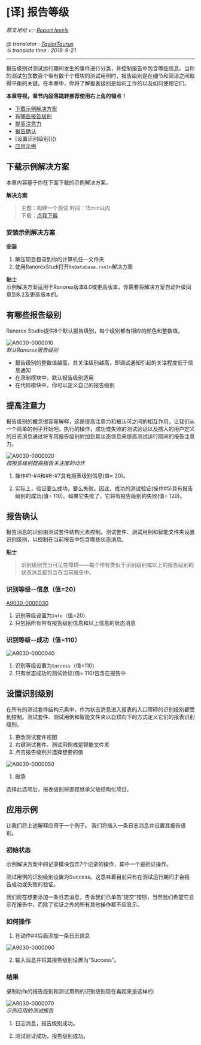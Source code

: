 # [译] 报告等级

*原文地址 👉 [Report levels][0]*

*@ translator : [TaylorTaurus](https://github.com/taylortaurus)*    
*♋ translate time : 2018-9-21*    

---

报告级别对测试运行期间发生的事件进行分类，并控制报告中包含哪些信息。当你的测试包含数百个带有数千个模块的测试用例时，报告级别是在细节和简洁之间取得平衡的关键。在本章中，你将了解报表级别是如何工作的以及如何使用它们。

**本章导视，章节内段落跳转推荐使用右上角的锚点！**

- [下载示例解决方案](#下载示例解决方案)
- [有哪些报告级别]()
- [提高注意力]()
- [报告确认]()
- [设置识别级别]]()
- [应用示例]()

## 下载示例解决方案

本章内容基于你在下面下载的示例解决方案。

**解决方案** 
> 主题：构建一个测试
> 时间：15min以内  
> 下载：[点我下载][1]  

[0]: https://www.ranorex.com/help/latest/ranorex-studio-fundamentals/reporting/concept-report-levels/
[1]: https://www.ranorex.com/rx-media/rx-user-guide/latest/download/RxSampleIntroduction.zip

### 安装示例解决方案

**安装**

1. 解压项目目录到你的计算机任一文件夹
2. 使用RanorexStudi打开`RxDatabase.rxsln`解决方案

**贴士**  
示例解决方案适用于Ranorex版本8.0或更高版本。你需要将解决方案自动升级同意到8.2及更高版本的。


## 有哪些报告级别

Ranorex Studio提供6个默认报告级别，每个级别都有相应的颜色和整数值。

![A9030-0000010](https://gitee.com/taylortaurus/RX_UserGuide_GitBook_Picbed/raw/master/Reporting/A9030-0000010.png)  
*默认Ranorex报告级别*  

- 报告级别的整数值越高，其关注级别越高，即调试通知引起的关注程度低于信息通知
- 在录制模块中，默认报告级别适用
- 在代码模块中，你可以定义自己的报告级别

## 提高注意力

报告级别的概念很容易解释，这是提高注意力和被认可之间的相互作用。让我们从一个简单的例子开始吧，执行的操作，成功或失败的测试验证以及插入的用户定义的日志消息通过将专用报告级别附加到其状态信息来提高测试运行期间的报告注意力。

![A9030-0000020](https://gitee.com/taylortaurus/RX_UserGuide_GitBook_Picbed/raw/master/Reporting/A9030-0000020.png)  
*按报告级别提高报告关注度的动作*  

1. 操作#1-#4和#6-#7具有报表级别信息(值= 20)。

2. 实际上，验证要么成功，要么失败。因此，成功的测试验证(操作#5)具有报告级别的成功(值= 110)。如果它失败了，它将有报告级别的失败(值= 120)。

## 报告确认

报告消息的识别由测试套件结构元素控制。测试套件、测试用例和智能文件夹设置识别级别，以控制在当前报告中包含哪些状态消息。

**贴士**  
> 识别级别充当可见性障碍——每个带有类似于识别级别或以上的报告级别的状态消息都包含在当前报告中。

### 识别等级--信息（值=20）

[A9030-0000030](https://gitee.com/taylortaurus/RX_UserGuide_GitBook_Picbed/raw/raw/master/Reporting/A9030-0000030.png)

1. 识别等级设置为`Info`（值=20）
2. 只包括所有带有报告级别信息和以上信息的状态消息

### 识别等级--成功（值=110）

![A9030-0000040](https://gitee.com/taylortaurus/RX_UserGuide_GitBook_Picbed/raw/master/Reporting/A9030-0000040.png)  

1. 识别等级设置为`Success`（值=110）
2. 只有状态成功的测试验证(值= 110)包含在报告中

## 设置识别级别

在所有的测试套件结构元素中，作为状态消息进入报表的入口障碍的识别级别都受到控制。测试套件、测试用例和智能文件夹以自顶向下的方式定义它们的报表识别级别。

1. 更改测试套件视图
2. 右键测试套件、测试用例或是智能文件夹
3. 点击报告级别并选择想要的值

![A9030-0000050](https://gitee.com/taylortaurus/RX_UserGuide_GitBook_Picbed/raw/master/Reporting/A9030-0000050.png)  

1. 继承

选择此选项后，报表级别将直接继承父级结构化项目。

## 应用示例

让我们将上述解释应用于一个例子。 我们将插入一条日志消息并设置其报告级别。

### 初始状态

示例解决方案中的记录模块包含7个记录的操作，其中一个是验证操作。

测试用例的识别级别设置为Success。这意味着目前只有在测试运行期间才会报告成功或失败的验证。

我们现在想要添加一条日志消息，告诉我们已单击“提交”按钮，当然我们希望它显示在报告中，而除了验证之外的所有其他操作都不应显示。

### 如何操作

1. 在动作#4后面添加一条日志信息

![A9030-0000060](https://gitee.com/taylortaurus/RX_UserGuide_GitBook_Picbed/raw/master/Reporting/A9030-0000060.png)  

2. 输入消息并将其报告级别设置为“Success”。

### 结果

录制动作的报告级别和测试用例的识别级别现在看起来是这样的:

![A9030-0000070](https://gitee.com/taylortaurus/RX_UserGuide_GitBook_Picbed/raw/master/Reporting/A9030-0000070.png)  
*示例应用的测试报告*  

1. 日志消息，报告级别成功。

2. 测试验证成功，报告级别成功。
